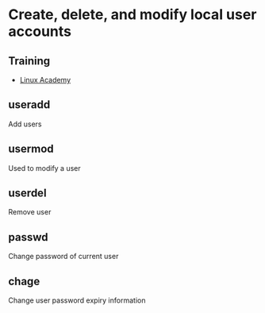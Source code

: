 # Create, delete, and modify local user accounts

## Training
* [Linux Academy](https://linuxacademy.com/cp/courses/lesson/course/5413/lesson/1/module/428)

## useradd
Add users
 
## usermod
Used to modify a user

## userdel
Remove user

## passwd
Change password of current user

## chage
Change user password expiry information